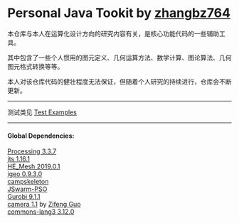 # Personal Java Tookit by [zhangbz764](https://github.com/zhangbz764)

本仓库与本人在运算化设计方向的研究内容有关，是核心功能代码的一些辅助工具。

其中包含了一些个人惯用的图元定义、几何运算方法、数学计算、图论算法、几何图元格式转换等等。

本人对该仓库代码的健壮程度无法保证，但随着个人研究的持续进行，仓库会不断更新。

---

测试类见 [Test Examples ](https://github.com/Agent14zbz/ZTools/tree/main/src/test "test ")

---

#### Global Dependencies:

[Processing 3.3.7](https://processing.org/ "Processing")  
[jts 1.16.1](https://github.com/locationtech/jts "jts")  
[HE_Mesh 2019.0.1](https://github.com/wblut/HE_Mesh "HE_Mesh")  
[igeo 0.9.3.0](http://igeo.jp/ "igeo")  
[campskeleton](https://github.com/twak/campskeleton "campskeleton")  
[JSwarm-PSO](http://jswarm-pso.sourceforge.net/ "JSwarm-PSO")  
[Gurobi 9.1.1](https://www.gurobi.com/ "Gurobi")  
[camera 1.1](https://github.com/archialgo/camera) by [Zifeng Guo](https://github.com/guozifeng91)  
[commons-lang3 3.12.0](https://mvnrepository.com/artifact/org.apache.commons/commons-lang3 "commons-lang3")
